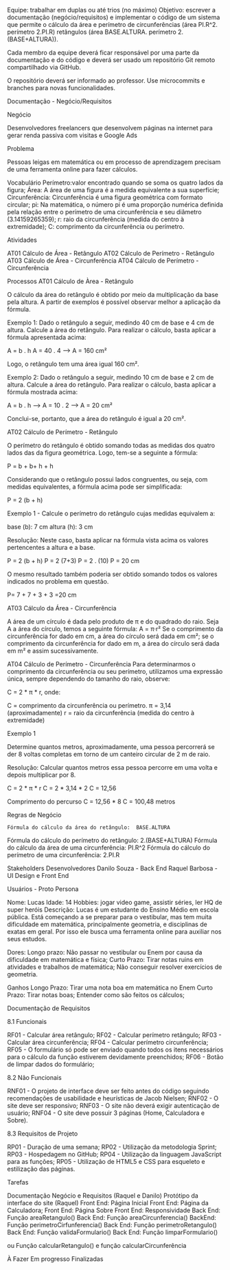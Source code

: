 Equipe: trabalhar em duplas ou até trios (no máximo)
Objetivo: escrever a documentação (negócio/requisitos) e implementar o código de um sistema que permite o cálculo da área e perímetro de 
circunferências (área PI.R^2. perímetro 2.PI.R) 
retângulos (área BASE.ALTURA. perímetro 2.(BASE+ALTURA)).

Cada membro da equipe deverá ficar responsável por uma parte da documentação e do código e deverá ser usado um repositório Git remoto compartilhado via GitHub.

O repositório deverá ser informado ao professor.
Use microcommits e branches para novas funcionalidades.



Documentação - Negócio/Requisitos

Negócio

Desenvolvedores freelancers que desenvolvem páginas na internet para gerar renda passiva com visitas e Google Ads

Problema 

Pessoas leigas em matemática ou em processo de aprendizagem precisam de uma ferramenta online para fazer cálculos.

Vocabulário
Perímetro:valor encontrado quando se soma os quatro lados da figura;
Área: A área de uma figura é a medida equivalente a sua superfície;
Circunferência: Circunferência é uma figura geométrica com formato circular;
pi: Na matemática, o número pi  é uma proporção numérica definida pela relação entre o perímetro de uma circunferência e seu diâmetro (3.14159265359);
r: raio da circunferência (medida do centro à extremidade);
C: comprimento da circunferência ou perímetro.

Atividades

AT01 Cálculo de Área - Retângulo
AT02 Cálculo de Perímetro - Retângulo
AT03 Cálculo de Área - Circunferência
AT04 Cálculo de Perímetro - Circunferência

Processos
AT01 Cálculo de Àrea - Retângulo

O cálculo da área do retângulo é obtido por meio da multiplicação da base pela altura. A partir de exemplos é possível observar melhor a aplicação da fórmula.
 
Exemplo 1: Dado o retângulo a seguir, medindo 40 cm de base e 4 cm de altura. Calcule a área do retângulo. Para realizar o cálculo, basta aplicar a fórmula apresentada acima:
 
A = b . h A = 40 . 4 --> A = 160 cm²
 
Logo, o retângulo tem uma área igual 160 cm².
 
Exemplo 2: Dado o retângulo a seguir, medindo 10 cm de base e 2 cm de altura. Calcule a área do retângulo. Para realizar o cálculo, basta aplicar a fórmula mostrada acima:
 
A = b . h --> A = 10 . 2 --> A = 20 cm²
 
 
Conclui-se, portanto, que a área do retângulo é igual a 20 cm².

AT02 Cálculo de Perímetro - Retângulo

O perímetro do retângulo é obtido somando todas as medidas dos quatro lados das da figura geométrica. Logo, tem-se a seguinte a fórmula:
 
P = b + b+ h + h
 
Considerando que o retângulo possui lados congruentes, ou seja, com medidas equivalentes, a fórmula acima pode ser simplificada:
 
P = 2 (b + h)
 
Exemplo 1 - Calcule o perímetro do retângulo cujas medidas equivalem a: 
 
base (b): 7 cm
altura (h): 3 cm
 
Resolução: Neste caso, basta aplicar na fórmula vista acima os valores pertencentes a altura e a base.
 
P = 2 (b + h)
P = 2 (7+3)
P = 2 . (10)
P = 20 cm
 
O mesmo resultado também poderia ser obtido somando todos os valores indicados no problema em questão. 
 
P= 7 + 7 + 3 + 3 =20 cm

AT03 Cálculo da Área - Circunferência

A área de um círculo é dada pelo produto de π e do quadrado do raio. Seja A a área do círculo, temos a seguinte fórmula:
A = π·r²
Se o comprimento da circunferência for dado em cm, a área do círculo será dada em cm²; se o comprimento da circunferência for dado em m, a área do círculo será dada em m² e assim sucessivamente.

AT04 Cálculo de Perímetro - Circunferência
Para determinarmos o comprimento da circunferência ou seu perímetro, utilizamos uma expressão única, sempre dependendo do tamanho do raio, observe:

C = 2 * π * r, onde:

C = comprimento da circunferência ou perímetro.
π = 3,14 (aproximadamente)
r = raio da circunferência (medida do centro à extremidade)


Exemplo 1

Determine quantos metros, aproximadamente, uma pessoa percorrerá se der 8 voltas completas em torno de um canteiro circular de 2 m de raio.

Resolução:
Calcular quantos metros essa pessoa percorre em uma volta e depois multiplicar por 8.

C = 2 * π * r
C = 2 * 3,14 * 2
C = 12,56

Comprimento do percurso
C = 12,56 * 8
C = 100,48 metros

Regras de Negócio 
	
	Fórmula do cálculo da área do retângulo:  BASE.ALTURA
Fórmula do cálculo do perímetro do retângulo: 2.(BASE+ALTURA)
Fórmula do cálculo da área de uma circunferência: PI.R^2
Fórmula do cálculo do perímetro de uma circunferência: 2.PI.R

Stakeholders
Desenvolvedores
	Danilo Souza - Back End
	Raquel Barbosa - UI Design e Front End

Usuários - Proto Persona

Nome: Lucas
Idade: 14
Hobbies: jogar video game, assistir séries, ler HQ de super heróis
Descrição: Lucas é um estudante do Ensino Médio em escola pública. Está começando a se preparar para o vestibular, mas tem muita dificuldade em matemática, principalmente geometria, e disciplinas de exatas em geral. Por isso ele busca uma ferramenta online para auxiliar nos seus estudos.

Dores: 
Longo prazo:
Não passar no vestibular ou Enem por causa da dificuldade em matemática e física;
Curto Prazo:
Tirar notas ruins em atividades e trabalhos de matemática;
Não conseguir resolver exercícios de geometria.

Ganhos
Longo Prazo:
Tirar uma nota boa em matemática no Enem
Curto Prazo:
Tirar notas boas;
Entender como são feitos os cálculos;

Documentação de Requisitos	 

8.1 Funcionais

RF01 - Calcular área retângulo;
RF02 - Calcular perímetro retângulo;
RF03 - Calcular área circunferência;
RF04 - Calcular perímetro circunferência;
RF05 - O formulário só pode ser enviado quando todos os itens necessários para o cálculo da função estiverem devidamente preenchidos;
RF06 - Botão de limpar dados do formulário;

8.2 Não Funcionais

RNF01 - O projeto de interface deve ser feito antes do código seguindo recomendações de usabilidade e heurísticas de Jacob Nielsen;
RNF02 - O site deve ser responsivo;
RNF03 - O site não deverá exigir autenticação de usuário;
RNF04 - O site deve possuir 3 páginas (Home, Calculadora e Sobre).


8.3 Requisitos de Projeto

RP01 - Duração de uma semana;
RP02 - Utilização da metodologia Sprint;
RP03 - Hospedagem no GitHub;
RP04 - Utilização da linguagem JavaScript para as funções;
RP05 - Utilização de HTML5 e CSS para esqueleto e estilização das páginas.


Tarefas

Documentação Negócio e Requisitos (Raquel e Danilo)
Protótipo da interface do site (Raquel)
Front End: Página Inicial
Front End: Página da Calculadora;
Front End: Página Sobre
Front End: Responsividade
Back End: Função areaRetangulo()
Back End: Função areaCircunferencia()
BackEnd: Função perimetroCirfunferencia()
Back End: Função perimetroRetangulo()
Back End: Função validaFormulario()
Back End: Função limparFormulario()

ou Função calcularRetangulo() e função calcularCircunferência

À Fazer
Em progresso
Finalizadas


